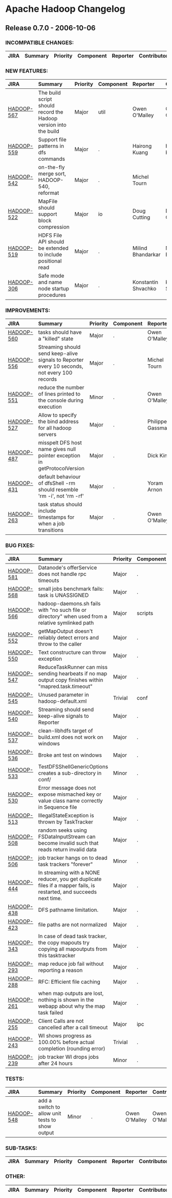 
<!---
# Licensed to the Apache Software Foundation (ASF) under one
# or more contributor license agreements.  See the NOTICE file
# distributed with this work for additional information
# regarding copyright ownership.  The ASF licenses this file
# to you under the Apache License, Version 2.0 (the
# "License"); you may not use this file except in compliance
# with the License.  You may obtain a copy of the License at
#
#     http://www.apache.org/licenses/LICENSE-2.0
#
# Unless required by applicable law or agreed to in writing, software
# distributed under the License is distributed on an "AS IS" BASIS,
# WITHOUT WARRANTIES OR CONDITIONS OF ANY KIND, either express or implied.
# See the License for the specific language governing permissions and
# limitations under the License.
-->
# Apache Hadoop Changelog

## Release 0.7.0 - 2006-10-06

### INCOMPATIBLE CHANGES:

| JIRA | Summary | Priority | Component | Reporter | Contributor |
|:---- |:---- | :--- |:---- |:---- |:---- |


### NEW FEATURES:

| JIRA | Summary | Priority | Component | Reporter | Contributor |
|:---- |:---- | :--- |:---- |:---- |:---- |
| [HADOOP-567](https://issues.apache.org/jira/browse/HADOOP-567) | The build script should record the Hadoop version into the build |  Major | util | Owen O'Malley | Owen O'Malley |
| [HADOOP-559](https://issues.apache.org/jira/browse/HADOOP-559) | Support file patterns in dfs commands |  Major | . | Hairong Kuang | Hairong Kuang |
| [HADOOP-542](https://issues.apache.org/jira/browse/HADOOP-542) | on-the-fly merge sort, HADOOP-540, reformat |  Major | . | Michel Tourn |  |
| [HADOOP-522](https://issues.apache.org/jira/browse/HADOOP-522) | MapFile should support block compression |  Major | io | Doug Cutting | Doug Cutting |
| [HADOOP-519](https://issues.apache.org/jira/browse/HADOOP-519) | HDFS File API should be extended to include positional read |  Major | . | Milind Bhandarkar | Milind Bhandarkar |
| [HADOOP-306](https://issues.apache.org/jira/browse/HADOOP-306) | Safe mode and name node startup procedures |  Major | . | Konstantin Shvachko | Konstantin Shvachko |


### IMPROVEMENTS:

| JIRA | Summary | Priority | Component | Reporter | Contributor |
|:---- |:---- | :--- |:---- |:---- |:---- |
| [HADOOP-560](https://issues.apache.org/jira/browse/HADOOP-560) | tasks should have a "killed" state |  Major | . | Owen O'Malley | Owen O'Malley |
| [HADOOP-556](https://issues.apache.org/jira/browse/HADOOP-556) | Streaming should send keep-alive signals to Reporter every 10 seconds, not every 100 records |  Major | . | Michel Tourn |  |
| [HADOOP-551](https://issues.apache.org/jira/browse/HADOOP-551) | reduce the number of lines printed to the console during execution |  Minor | . | Owen O'Malley | Owen O'Malley |
| [HADOOP-527](https://issues.apache.org/jira/browse/HADOOP-527) | Allow to specify the bind address for all hadoop servers |  Major | . | Philippe Gassmann |  |
| [HADOOP-487](https://issues.apache.org/jira/browse/HADOOP-487) | misspelt DFS host name gives null pointer exception in getProtocolVersion |  Major | . | Dick King | Sameer Paranjpye |
| [HADOOP-431](https://issues.apache.org/jira/browse/HADOOP-431) | default behaviour of dfsShell -rm should resemble 'rm -i', not 'rm -rf' |  Major | . | Yoram Arnon | Sameer Paranjpye |
| [HADOOP-263](https://issues.apache.org/jira/browse/HADOOP-263) | task status should include timestamps for when a job transitions |  Major | . | Owen O'Malley | Sanjay Dahiya |


### BUG FIXES:

| JIRA | Summary | Priority | Component | Reporter | Contributor |
|:---- |:---- | :--- |:---- |:---- |:---- |
| [HADOOP-581](https://issues.apache.org/jira/browse/HADOOP-581) | Datanode's offerService does not handle rpc timeouts |  Major | . | Owen O'Malley | Owen O'Malley |
| [HADOOP-568](https://issues.apache.org/jira/browse/HADOOP-568) | small jobs benchmark fails: task is UNASSIGNED |  Major | . | Yoram Arnon | Owen O'Malley |
| [HADOOP-566](https://issues.apache.org/jira/browse/HADOOP-566) | hadoop-daemons.sh fails with "no such file or directory" when used from a relative symlinked path |  Major | scripts | Lee Faris | Doug Cutting |
| [HADOOP-552](https://issues.apache.org/jira/browse/HADOOP-552) | getMapOutput doesn't reliably detect errors and throw to the caller |  Major | . | Owen O'Malley | Owen O'Malley |
| [HADOOP-550](https://issues.apache.org/jira/browse/HADOOP-550) | Text constructure can throw exception |  Major | . | Bryan Pendleton | Hairong Kuang |
| [HADOOP-547](https://issues.apache.org/jira/browse/HADOOP-547) | ReduceTaskRunner can miss sending hearbeats if no map output copy finishes within "mapred.task.timeout" |  Major | . | Sanjay Dahiya | Sanjay Dahiya |
| [HADOOP-545](https://issues.apache.org/jira/browse/HADOOP-545) | Unused parameter in hadoop-default.xml |  Trivial | conf | Philippe Gassmann |  |
| [HADOOP-540](https://issues.apache.org/jira/browse/HADOOP-540) | Streaming should send keep-alive signals to Reporter |  Major | . | Michel Tourn |  |
| [HADOOP-537](https://issues.apache.org/jira/browse/HADOOP-537) | clean-libhdfs target of build.xml does not work on windows |  Major | . | Konstantin Shvachko | Arun C Murthy |
| [HADOOP-536](https://issues.apache.org/jira/browse/HADOOP-536) | Broke ant test on windows |  Major | . | Mahadev konar |  |
| [HADOOP-533](https://issues.apache.org/jira/browse/HADOOP-533) | TestDFSShellGenericOptions creates a sub-directory in conf/ |  Minor | . | Doug Cutting | Hairong Kuang |
| [HADOOP-530](https://issues.apache.org/jira/browse/HADOOP-530) | Error message does not expose mismached key or value class name correctly in Sequence file |  Major | . | Hairong Kuang | Hairong Kuang |
| [HADOOP-513](https://issues.apache.org/jira/browse/HADOOP-513) | IllegalStateException is thrown by TaskTracker |  Major | . | Konstantin Shvachko | Owen O'Malley |
| [HADOOP-508](https://issues.apache.org/jira/browse/HADOOP-508) | random seeks using FSDataInputStream can become invalid such that reads return invalid data |  Major | . | Christian Kunz | Milind Bhandarkar |
| [HADOOP-506](https://issues.apache.org/jira/browse/HADOOP-506) | job tracker hangs on to dead task trackers "forever" |  Minor | . | Yoram Arnon | Sanjay Dahiya |
| [HADOOP-444](https://issues.apache.org/jira/browse/HADOOP-444) | In streaming with a NONE reducer, you get duplicate files if a mapper fails, is restarted, and succeeds next time. |  Major | . | Dick King | Michel Tourn |
| [HADOOP-438](https://issues.apache.org/jira/browse/HADOOP-438) | DFS pathname limitation. |  Major | . | Konstantin Shvachko | Wendy Chien |
| [HADOOP-423](https://issues.apache.org/jira/browse/HADOOP-423) | file paths are not normalized |  Major | . | Christian Kunz | Wendy Chien |
| [HADOOP-343](https://issues.apache.org/jira/browse/HADOOP-343) | In case of dead task tracker, the copy mapouts try copying all mapoutputs from this tasktracker |  Major | . | Mahadev konar | Sameer Paranjpye |
| [HADOOP-293](https://issues.apache.org/jira/browse/HADOOP-293) | map reduce job fail without reporting a reason |  Major | . | Yoram Arnon | Owen O'Malley |
| [HADOOP-288](https://issues.apache.org/jira/browse/HADOOP-288) | RFC: Efficient file caching |  Major | . | Michel Tourn | Mahadev konar |
| [HADOOP-261](https://issues.apache.org/jira/browse/HADOOP-261) | when map outputs are lost, nothing is shown in the webapp about why the map task failed |  Major | . | Owen O'Malley | Owen O'Malley |
| [HADOOP-255](https://issues.apache.org/jira/browse/HADOOP-255) | Client Calls are not cancelled after a call timeout |  Major | ipc | Naveen Nalam | Owen O'Malley |
| [HADOOP-243](https://issues.apache.org/jira/browse/HADOOP-243) | WI shows progress as 100.00% before actual completion (rounding error) |  Trivial | . | Yoram Arnon | Owen O'Malley |
| [HADOOP-239](https://issues.apache.org/jira/browse/HADOOP-239) | job tracker WI drops jobs after 24 hours |  Minor | . | Yoram Arnon | Sanjay Dahiya |


### TESTS:

| JIRA | Summary | Priority | Component | Reporter | Contributor |
|:---- |:---- | :--- |:---- |:---- |:---- |
| [HADOOP-548](https://issues.apache.org/jira/browse/HADOOP-548) | add a switch to allow unit tests to show output |  Minor | . | Owen O'Malley | Owen O'Malley |


### SUB-TASKS:

| JIRA | Summary | Priority | Component | Reporter | Contributor |
|:---- |:---- | :--- |:---- |:---- |:---- |


### OTHER:

| JIRA | Summary | Priority | Component | Reporter | Contributor |
|:---- |:---- | :--- |:---- |:---- |:---- |


